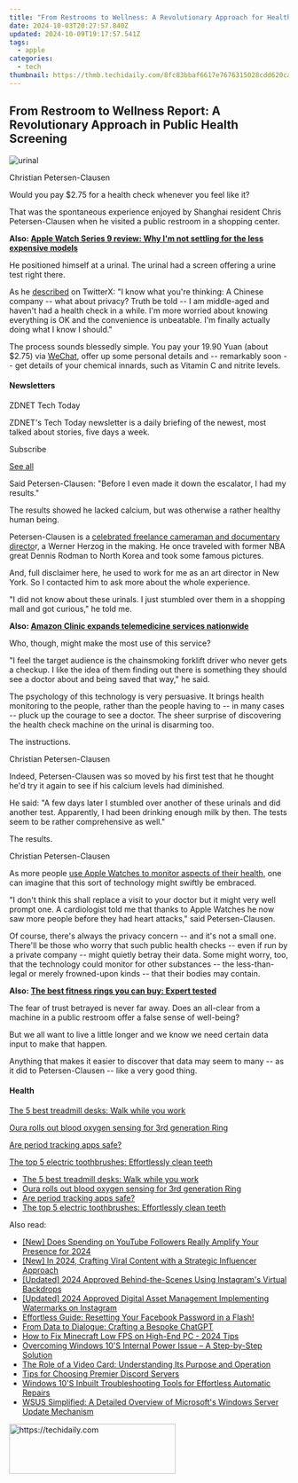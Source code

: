 ```yaml
---
title: "From Restrooms to Wellness: A Revolutionary Approach for Health Assessments, as Covered"
date: 2024-10-03T20:27:57.840Z
updated: 2024-10-09T19:17:57.541Z
tags:
  - apple
categories:
  - tech
thumbnail: https://thmb.techidaily.com/8fc83bbaf6617e7676315028cdd620caacb6dd10b77526f090d451f34c7ae817.jpg
---
```


## From Restroom to Wellness Report: A Revolutionary Approach in Public Health Screening

![urinal](https://www.zdnet.com/a/img/resize/37103e32f5a1037d7b76b5c1ee13db11e282212c/2024/04/25/c2e5d014-7944-46e4-945c-c9e454924a0d/urinal.jpg?auto=webp&width=1280)

Christian Petersen-Clausen

Would you pay $2.75 for a health check whenever you feel like it?

That was the spontaneous experience enjoyed by Shanghai resident Chris Petersen-Clausen when he visited a public restroom in a shopping center.

**Also: [Apple Watch Series 9 review: Why I'm not settling for the less expensive models](https://www.zdnet.com/article/apple-watch-series-9-review/)** 

He positioned himself at a urinal. The urinal had a screen offering a urine test right there. 

As he [described](https://twitter.com/chris%5F%5Fpc/status/1782245409857102262) on TwitterX: "I know what you're thinking: A Chinese company -- what about privacy? Truth be told -- I am middle-aged and haven't had a health check in a while. I'm more worried about knowing everything is OK and the convenience is unbeatable. I'm finally actually doing what I know I should."

The process sounds blessedly simple. You pay your 19.90 Yuan (about $2.75) via [WeChat](https://www.wechat.com/), offer up some personal details and -- remarkably soon -- get details of your chemical innards, such as Vitamin C and nitrite levels. 

#### Newsletters

ZDNET Tech Today

ZDNET's Tech Today newsletter is a daily briefing of the newest, most talked about stories, five days a week.

 Subscribe

[See all](https://www.zdnet.com/newsletters/)

Said Petersen-Clausen: "Before I even made it down the escalator, I had my results."

The results showed he lacked calcium, but was otherwise a rather healthy human being. 

Petersen-Clausen is a [celebrated freelance cameraman and documentary directo](https://memostothefuture.com/)r, a Werner Herzog in the making. He once traveled with former NBA great Dennis Rodman to North Korea and took some famous pictures.

And, full disclaimer here, he used to work for me as an art director in New York. So I contacted him to ask more about the whole experience.

"I did not know about these urinals. I just stumbled over them in a shopping mall and got curious," he told me.

**Also: [Amazon Clinic expands telemedicine services nationwide](https://www.zdnet.com/article/amazon-clinic-expands-telemedicine-services-nationwide/)**

Who, though, might make the most use of this service?

"I feel the target audience is the chainsmoking forklift driver who never gets a checkup. I like the idea of them finding out there is something they should see a doctor about and being saved that way," he said.

The psychology of this technology is very persuasive. It brings health monitoring to the people, rather than the people having to -- in many cases -- pluck up the courage to see a doctor. The sheer surprise of discovering the health check machine on the urinal is disarming too.

The instructions.

Christian Petersen-Clausen

Indeed, Petersen-Clausen was so moved by his first test that he thought he'd try it again to see if his calcium levels had diminished.

He said: "A few days later I stumbled over another of these urinals and did another test. Apparently, I had been drinking enough milk by then. The tests seem to be rather comprehensive as well."

The results.

Christian Petersen-Clausen 

As more people [use Apple Watches to monitor aspects of their health](https://www.zdnet.com/article/how-apple-watch-saved-my-life/), one can imagine that this sort of technology might swiftly be embraced.

"I don't think this shall replace a visit to your doctor but it might very well prompt one. A cardiologist told me that thanks to Apple Watches he now saw more people before they had heart attacks," said Petersen-Clausen.

Of course, there's always the privacy concern -- and it's not a small one. There'll be those who worry that such public health checks -- even if run by a private company -- might quietly betray their data. Some might worry, too, that the technology could monitor for other substances -- the less-than-legal or merely frowned-upon kinds -- that their bodies may contain.

**Also: [The best fitness rings you can buy: Expert tested](https://www.zdnet.com/article/best-fitness-ring/)**

The fear of trust betrayed is never far away. Does an all-clear from a machine in a public restroom offer a false sense of well-being?

But we all want to live a little longer and we know we need certain data input to make that happen.

Anything that makes it easier to discover that data may seem to many -- as it did to Petersen-Clausen -- like a very good thing.

#### Health

[The 5 best treadmill desks: Walk while you work](https://www.zdnet.com/article/best-treadmill-desk/ "The 5 best treadmill desks: Walk while you work")

[Oura rolls out blood oxygen sensing for 3rd generation Ring](https://www.zdnet.com/article/oura-rolls-out-blood-oxygen-sensing-for-3rd-generation-ring/ "Oura rolls out blood oxygen sensing for 3rd generation Ring")

[Are period tracking apps safe?](https://www.zdnet.com/article/period-tracking-apps-are-no-longer-safe-delete-them/ "Are period tracking apps safe?")

[The top 5 electric toothbrushes: Effortlessly clean teeth](https://www.zdnet.com/article/best-electric-toothbrush/ "The top 5 electric toothbrushes: Effortlessly clean teeth")

* [The 5 best treadmill desks: Walk while you work](https://www.zdnet.com/article/best-treadmill-desk/ "The 5 best treadmill desks: Walk while you work")
* [Oura rolls out blood oxygen sensing for 3rd generation Ring](https://www.zdnet.com/article/oura-rolls-out-blood-oxygen-sensing-for-3rd-generation-ring/ "Oura rolls out blood oxygen sensing for 3rd generation Ring")
* [Are period tracking apps safe?](https://www.zdnet.com/article/period-tracking-apps-are-no-longer-safe-delete-them/ "Are period tracking apps safe?")
* [The top 5 electric toothbrushes: Effortlessly clean teeth](https://www.zdnet.com/article/best-electric-toothbrush/ "The top 5 electric toothbrushes: Effortlessly clean teeth")

<ins class="adsbygoogle"
     style="display:block"
     data-ad-format="autorelaxed"
     data-ad-client="ca-pub-7571918770474297"
     data-ad-slot="1223367746"></ins>

<ins class="adsbygoogle"
     style="display:block"
     data-ad-client="ca-pub-7571918770474297"
     data-ad-slot="8358498916"
     data-ad-format="auto"
     data-full-width-responsive="true"></ins>

<span class="atpl-alsoreadstyle">Also read:</span>
<div><ul>
<li><a href="https://facebook-video-share.techidaily.com/new-does-spending-on-youtube-followers-really-amplify-your-presence-for-2024/"><u>[New] Does Spending on YouTube Followers Really Amplify Your Presence for 2024</u></a></li>
<li><a href="https://instagram-videos.techidaily.com/new-in-2024-crafting-viral-content-with-a-strategic-influencer-approach/"><u>[New] In 2024, Crafting Viral Content with a Strategic Influencer Approach</u></a></li>
<li><a href="https://instagram-video-files.techidaily.com/updated-2024-approved-behind-the-scenes-using-instagrams-virtual-backdrops/"><u>[Updated] 2024 Approved Behind-the-Scenes Using Instagram's Virtual Backdrops</u></a></li>
<li><a href="https://instagram-video-files.techidaily.com/updated-2024-approved-digital-asset-management-implementing-watermarks-on-instagram/"><u>[Updated] 2024 Approved Digital Asset Management Implementing Watermarks on Instagram</u></a></li>
<li><a href="https://techtrends.techidaily.com/1723807948671-effortless-guide-resetting-your-facebook-password-in-a-flash/"><u>Effortless Guide: Resetting Your Facebook Password in a Flash!</u></a></li>
<li><a href="https://tech-savvy.techidaily.com/from-data-to-dialogue-crafting-a-bespoke-chatgpt/"><u>From Data to Dialogue: Crafting a Bespoke ChatGPT</u></a></li>
<li><a href="https://techtrends.techidaily.com/1723808196867-how-to-fix-minecraft-low-fps-on-high-end-pc-2024-tips/"><u>How to Fix Minecraft Low FPS on High-End PC - 2024 Tips</u></a></li>
<li><a href="https://blue-screen-error.techidaily.com/overcoming-windows-10s-internal-power-issue-a-step-by-step-solution/"><u>Overcoming Windows 10'S Internal Power Issue – A Step-by-Step Solution</u></a></li>
<li><a href="https://techtrends.techidaily.com/1723808144069-the-role-of-a-video-card-understanding-its-purpose-and-operation/"><u>The Role of a Video Card: Understanding Its Purpose and Operation</u></a></li>
<li><a href="https://games-able.techidaily.com/tips-for-choosing-premier-discord-servers/"><u>Tips for Choosing Premier Discord Servers</u></a></li>
<li><a href="https://techtrends.techidaily.com/windows-10s-inbuilt-troubleshooting-tools-for-effortless-automatic-repairs/"><u>Windows 10'S Inbuilt Troubleshooting Tools for Effortless Automatic Repairs</u></a></li>
<li><a href="https://techtrends.techidaily.com/wsus-simplified-a-detailed-overview-of-microsofts-windows-server-update-mechanism/"><u>WSUS Simplified: A Detailed Overview of Microsoft's Windows Server Update Mechanism</u></a></li>
</ul></div>

<!-- affiliate ads begin -->
<a href="https://aligracehair.sjv.io/c/5597632/2016143/19272" target="_top" id="2016143">
  <img src="//a.impactradius-go.com/display-ad/19272-2016143" border="0" alt="https://techidaily.com" width="300" height="90"/>
</a>
<img height="0" width="0" src="https://aligracehair.sjv.io/i/5597632/2016143/19272" style="position:absolute;visibility:hidden;" border="0" />
<!-- affiliate ads end -->

